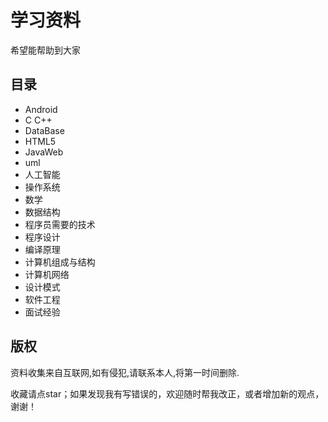 # 学习资料
希望能帮助到大家

## 目录
* Android
* C C++
* DataBase
* HTML5
* JavaWeb
* uml
* 人工智能
* 操作系统
* 数学
* 数据结构
* 程序员需要的技术
* 程序设计
* 编译原理
* 计算机组成与结构
* 计算机网络
* 设计模式
* 软件工程
* 面试经验
## 版权
资料收集来自互联网,如有侵犯,请联系本人,将第一时间删除.

收藏请点star；如果发现我有写错误的，欢迎随时帮我改正，或者增加新的观点，谢谢！
